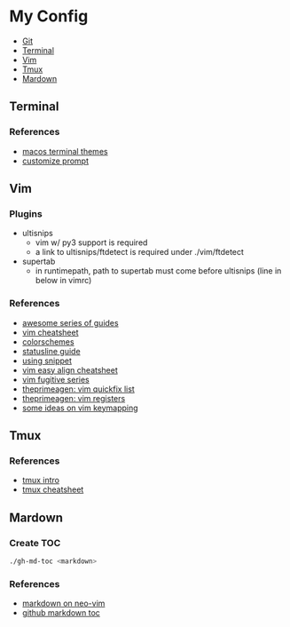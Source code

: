 # My Config

* [Git](#git)
* [Terminal](#terminal)
* [Vim](#vim)
* [Tmux](#tmux)
* [Mardown](#mardown)

## Terminal
### References
+ [macos terminal themes](https://github.com/lysyi3m/macos-terminal-themes)
+ [customize prompt](https://phoenixnap.com/kb/change-bash-prompt-linux)

## Vim
### Plugins
+ ultisnips
   + vim w/ py3 support is required
   + a link to ultisnips/ftdetect is required under ./vim/ftdetect
+ supertab
   + in runtimepath, path to supertab must come before ultisnips (line in below in vimrc)

### References
+ [awesome series of guides](https://thevaluable.dev/vim-beginner/)
+ [vim cheatsheet](https://vim.rtorr.com)
+ [colorschemes](https://colorswat.ch/vim/)
+ [statusline guide](https://medium.com/hackernoon/the-last-statusline-for-vim-a613048959b2)
+ [using snippet](https://castel.dev/post/lecture-notes-1/)
+ [vim easy align cheatsheet](https://devhints.io/vim-easyalign)
+ [vim fugitive series](http://vimcasts.org/blog/2011/05/the-fugitive-series/)
+ [theprimeagen: vim quickfix list](https://youtu.be/IoyW8XYGqjM)
+ [theprimeagen: vim registers](https://youtu.be/Q5eDxR7bU2k)
+ [some ideas on vim keymapping](https://medium.com/@lakshmankumar12/vim-and-key-mapping-f02db3f88b58)

## Tmux
### References
+ [tmux intro](https://blog.hawkhost.com/2010/06/28/tmux-the-terminal-multiplexer/)
+ [tmux cheatsheet](https://tmuxcheatsheet.com)

## Mardown
### Create TOC
```bash
./gh-md-toc <markdown>
```

### References
+ [markdown on neo-vim](https://zhuanlan.zhihu.com/p/84773275)
+ [github markdown toc](https://github.com/ekalinin/github-markdown-toc)


